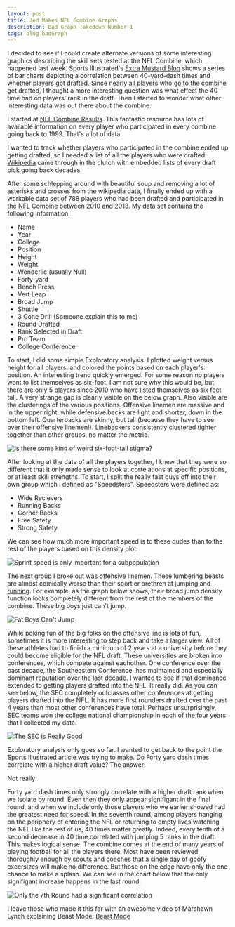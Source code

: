 ```yaml
---
layout: post
title: Jed Makes NFL Combine Graphs
description: Bad Graph Takedown Number 1
tags: blog badGraph
---
```


I decided to see if I could create alternate versions of some interesting graphics
describing the skill sets tested at the NFL Combine, which happened last week.
Sports Illustrated's [Extra Mustard Blog](http://extramustard.si.com/2014/02/26/nfl-combine-40-yard-dash/)
shows a series of bar charts depicting a correlation between 40-yard-dash times and whether
players got drafted. Since nearly all players who go to the combine get drafted,
I thought a more interesting question was what effect the 40 time had on players' rank in
the draft. Then I started to wonder what other interesting data was out there about the
combine.

I started at [NFL Combine Results](http://nflcombineresults.com/). This fantastic resource
has lots of available information on every player who participated in every combine going back
to 1999. That's a lot of data.

I wanted to track whether players who participated in the combine ended up getting drafted, so
I needed a list of all the players who were drafted. [Wikipedia](http://en.wikipedia.org/wiki/2013_NFL_Draft)
came through in the clutch with embedded lists of every draft pick going back decades.

After some schlepping around with beautiful soup and removing a lot of asterisks and crosses
from the wikipedia data, I finally ended up with a workable data set of 788 players who had been drafted
and participated in the NFL Combine between 2010 and 2013.
My data set contains the following information:

* Name
* Year
* College
* Position
* Height
* Weight
* Wonderlic (usually Null)
* Forty-yard
* Bench Press
* Vert Leap
* Broad Jump
* Shuttle
* 3 Cone Drill (Someone explain this to me)
* Round Drafted
* Rank Selected in Draft
* Pro Team
* College Conference

To start, I did some simple Exploratory analysis. I plotted weight versus height
for all players, and colored the points based on each player's position.
An interesting trend quickly emerged. For some reason no players want to list themselves
as six-foot. I am not sure why this would be, but there are only 5 players since 2010 who
have listed themselves as six feet tall. A very strange gap is clearly visible on the below graph.
Also visible are the clusterings of the various positions. Offensive linemen are massive and in the upper
right, while defensive backs are light and shorter, down in the bottom left. Quarterbacks are skinny,
but tall (because they have to see over their offensive linemen!). Linebackers consistently clustered
tighter together than other groups, no matter the metric.

![Is there some kind of weird six-foot-tall stigma?](http://i.imgur.com/tr7vY5m.png)

After looking at the data of all the players together, I knew that they were so different that it only
made sense to look at correlations at specific positions, or at least skill strengths. To start, I split
the really fast guys off into their own group which i defined as "Speedsters".
Speedsters were defined as:

* Wide Recievers
* Running Backs
* Corner Backs
* Free Safety
* Strong Safety

We can see how much more important speed is to these dudes than to the rest of the players based on this
density plot:

![Sprint speed is only important for a subpopulation](http://i.imgur.com/plTPkhc.png)

The next group I broke out was offensive linemen. These lumbering beasts are almost comically worse than
their sportier brethren at jumping and [running](http://prod.images.chargers.clubs.nflcdn.com/image-web/NFL/CDA/data/deployed/prod/CHARGERS/assets/images/imported/SD/photos/clubimages/2014/02-February/tempOL2014_06Swanson--nfl_mezz_1280_1024.jpg?width=960&height=720).
For example, as the graph below shows, their broad jump density function looks completely different from the rest of
the members of the combine. These big boys just can't jump.

![Fat Boys Can't Jump](http://i.imgur.com/cxJQj81.png)

While poking fun of the big folks on the offensive line is lots of fun, sometimes it is more interesting to
step back and take a larger view. All of these athletes had to finish a minimum of 2 years at a university
before they could become eligible for the NFL draft. These universities are broken into conferences, which
compete against eachother. One conference over the past decade, the Southeastern Conference, has maintained
and especially dominant reputation over the last decade. I wanted to see if that dominance extended to getting players
drafted into the NFL. It really did. As you can see below, the SEC completely outclasses other
conferences at getting players drafted into the NFL. It has more first rounders drafted over the past
4 years than most other conferences have total. Perhaps unsurprisingly, SEC teams won the college
national championship in each of the four years that I collected my data.

![The SEC is Really Good](http://i.imgur.com/9EuDUgJ.png)

Exploratory analysis only goes so far. I wanted to get back to the point the Sports Illustrated
article was trying to make. Do Forty yard dash times correlate with a higher draft value? The answer:

Not really

Forty yard dash times only strongly correlate with a higher draft rank when we isolate by round. Even
then they only appear signifigant in the final round, and when we include only those players who we earlier
showed had the greatest need for speed. In the seventh round, among players hanging on the periphery of
entering the NFL or returning to empty lives watching the NFL like the rest of us, 40 times matter greatly.
Indeed, every tenth of a second decrease in 40 time correlated with jumping 5 ranks in the draft. This makes
logical sense. The combine comes at the end of many years of playing football for all the players there. Most
have been reviewed thoroughly enough by scouts and coaches that a single day of goofy excersizes will make no
difference. But those on the edge have only the one chance to make a splash. We can see
in the chart below that the only signifigant increase happens in the last round:

![Only the 7th Round had a significant correlation](http://i.imgur.com/7JzlUFv.png)

I leave those who made it this far with an awesome video of Marshawn Lynch explaining Beast Mode: [Beast Mode](http://www.nfl.com/videos/nfl-films-presents/09000d5d82217331/NFL-Films-Presents-Beast-mode)
